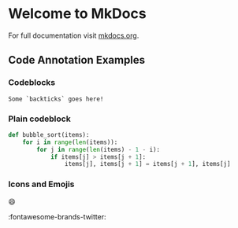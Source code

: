 # Welcome to MkDocs

For full documentation visit [mkdocs.org](https://www.mkdocs.org).

##  Code Annotation Examples

### Codeblocks
    
    Some `backticks` goes here!

### Plain codeblock
``` python linenums="1" title="Bubble_sort.py" hl_lines="2 3"
def bubble_sort(items):
    for i in range(len(items)):
        for j in range(len(items) - 1 - i):
            if items[j] > items[j + 1]:
                items[j], items[j + 1] = items[j + 1], items[j]
```

### Icons and Emojis
:smile:

:fontawesome-brands-twitter:
